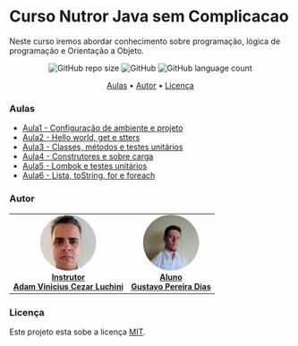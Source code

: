 # Curso Nutror Java sem Complicacao
Neste curso iremos abordar conhecimento sobre programação, lógica de programação e Orientação a Objeto.

<p align="center">
	<img alt="GitHub repo size" src="https://img.shields.io/github/repo-size/gpd38/cursoNutrorJavaSemComplicacao">
	<img alt="GitHub" src="https://img.shields.io/github/license/gpd38/cursoNutrorJavaSemComplicacao">
	<img alt="GitHub language count" src="https://img.shields.io/github/languages/count/gpd38/cursoNutrorJavaSemComplicacao">
</p>

<p align="center">
	<a href="#Aulas">Aulas</a> •
	<a href="#Autor">Autor</a> •
	<a href="#Licença">Licença</a>
</p>

### Aulas

* [Aula1 - Configuração de ambiente e projeto](https://github.com/gpd38/cursoNutrorJavaSemComplicacao/blob/main/aulas/aula1.md)
* [Aula2 - Hello world, get e stters](https://github.com/gpd38/cursoNutrorJavaSemComplicacao/blob/main/aulas/aula2.md)
* [Aula3 - Classes, métodos e testes unitários](https://github.com/gpd38/cursoNutrorJavaSemComplicacao/blob/main/aulas/aula3.md) 
* [Aula4 - Construtores e sobre carga](https://github.com/gpd38/cursoNutrorJavaSemComplicacao/blob/main/aulas/aula4.md)
* [Aula5 - Lombok e testes unitários](https://github.com/gpd38/cursoNutrorJavaSemComplicacao/blob/main/aulas/aula5.md)
* [Aula6 - Lista, toString, for e foreach](https://github.com/gpd38/cursoNutrorJavaSemComplicacao/blob/main/aulas/aula6.md)

### Autor

<table>
	<tr>
		<td align="center">
			<a href="https://www.linkedin.com/in/adamviniciusqa/">
				<img style="border-radius: 50%;" src="https://github.com/gpd38/cursoNutrorJavaSemComplicacao/blob/main/img/adam.png" width="100px;" alt=""/>
				<br /><b>Instrutor<br>Adam Vinicius Cezar Luchini</b>
			</a>
			<br />
		</td>
		<td align="center">
			<a href="https://www.linkedin.com/in/gustavopereiradias">
				<img style="border-radius: 50%;" src="https://github.com/gpd38/cursoNutrorJavaSemComplicacao/blob/main/img/gustavo.png" width="100px;" alt=""/>
				<br /><b>Aluno<br>Gustavo Pereira Dias</b>
			</a>
			<br />
		</td>
	</tr>
</table>


### Licença

Este projeto esta sobe a licença [MIT](./LICENSE).
